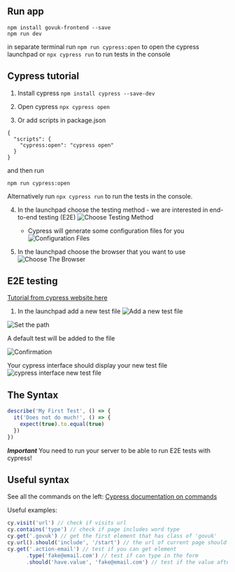 ## Run app
```
npm install govuk-frontend --save
npm run dev
```

in separate terminal run 
`npm run cypress:open` to open the cypress launchpad
or 
`npx cypress run` to run tests in the console

## Cypress tutorial
1. Install cypress
`npm install cypress --save-dev`

2. Open cypress
`npx cypress open`

3. Or add scripts in package.json
```
{
  "scripts": {
    "cypress:open": "cypress open"
  }
}
```

and then run

`npm run cypress:open`

Alternatively run `npx cypress run` to run the tests in the console.

4. In the launchpad choose the testing method - we are interested in end-to-end testing (E2E)
![Choose Testing Method](https://docs.cypress.io/_nuxt/img/choose-testing-type.a397de3.png)
    - Cypress will generate some configuration files for you
    ![Configuration Files](https://docs.cypress.io/_nuxt/img/scaffolded-files.a797120.png)

5. In the launchpad choose the browser that you want to use
![Choose The Browser](https://docs.cypress.io/_nuxt/img/select-browser.b7ecf05.png)


## E2E testing
[Tutorial from cypress website here](https://docs.cypress.io/guides/end-to-end-testing/writing-your-first-end-to-end-test#What-you-ll-learn)

1. In the launchpad add a new test file
![Add a new test file](https://docs.cypress.io/_nuxt/img/create-new-empty-spec.08c8dab.png)

![Set the path](https://docs.cypress.io/_nuxt/img/enter-path-for-new-spec.474c3f4.png)

A default test will be added to the file

![Confirmation](https://docs.cypress.io/_nuxt/img/new-spec-added-confirmation.bb3adda.png)

Your cypress interface should display your new test file
![cypress interface new test file](https://docs.cypress.io/_nuxt/img/spec-list-with-new-spec.61d015d.png)

## The Syntax
```javascript
describe('My First Test', () => {
  it('Does not do much!', () => {
    expect(true).to.equal(true)
  })
})
```

***Important***
You need to run your server to be able to run E2E tests with cypress!

## Useful syntax

See all the commands on the left:
[Cypress documentation on commands](https://docs.cypress.io/api/commands/should)

Useful examples:

```javascript
cy.visit('url') // check if visits url
cy.contains('type') // check if page includes word type
cy.get('.govuk') // get the first element that has class of 'govuk'
cy.url().should('include', '/start') // the url of current page should do something ex. include '/start'
cy.get('.action-email') // test if you can get element
      .type('fake@email.com') // test if can type in the form
      .should('have.value', 'fake@email.com') // test if the value after typing is correct
```
